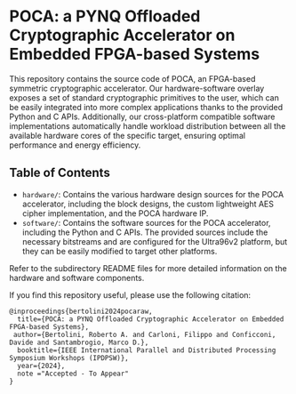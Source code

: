 # POCA: a PYNQ Offloaded Cryptographic Accelerator on Embedded FPGA-based Systems

This repository contains the source code of POCA, an FPGA-based symmetric cryptographic accelerator.
Our hardware-software overlay exposes a set of standard cryptographic primitives to the user, which can be easily integrated into more complex applications thanks to the provided Python and C APIs.
Additionally, our cross-platform compatible software implementations automatically handle workload distribution between all the available hardware cores of the specific target, ensuring optimal performance and energy efficiency.

## Table of Contents
- `hardware/`: Contains the various hardware design sources for the POCA accelerator, including the block designs, the custom lightweight AES cipher implementation, and the POCA hardware IP.
- `software/`: Contains the software sources for the POCA accelerator, including the Python and C APIs. The provided sources include the necessary bitstreams and are configured for the Ultra96v2 platform, but they can be easily modified to target other platforms.

Refer to the subdirectory README files for more detailed information on the hardware and software components.


If you find this repository useful, please use the following citation:

```
@inproceedings{bertolini2024pocaraw,
  title={POCA: a PYNQ Offloaded Cryptographic Accelerator on Embedded FPGA-based Systems},
 author={Bertolini, Roberto A. and Carloni, Filippo and Conficconi, Davide and Santambrogio, Marco D.},
  booktitle={IEEE International Parallel and Distributed Processing Symposium Workshops (IPDPSW)},
  year={2024},
  note ="Accepted - To Appear"
}
```
